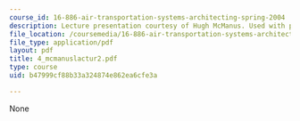 ```yaml
---
course_id: 16-886-air-transportation-systems-architecting-spring-2004
description: Lecture presentation courtesy of Hugh McManus. Used with permission.
file_location: /coursemedia/16-886-air-transportation-systems-architecting-spring-2004/b47999cf88b33a324874e862ea6cfe3a_4_mcmanuslactur2.pdf
file_type: application/pdf
layout: pdf
title: 4_mcmanuslactur2.pdf
type: course
uid: b47999cf88b33a324874e862ea6cfe3a

---
```

None